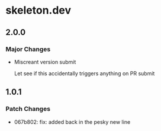 # skeleton.dev

## 2.0.0

### Major Changes

- Miscreant version submit

  Let see if this accidentally triggers anything on PR submit

## 1.0.1

### Patch Changes

- 067b802: fix: added back in the pesky new line
